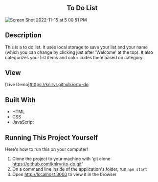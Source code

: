 <h2 align="center"> To Do List </h2> 

![Screen Shot 2022-11-15 at 5 00 51 PM](https://user-images.githubusercontent.com/91632194/202034312-486314be-6202-43e3-8c44-3ab7276d0ec2.png)

## Description 
This is a to do list. It uses local storage to save your list and your name (which you can change by clicking just after 'Welcome' at the top). It also categorizes your list items and color codes them based on category.  

## View 
[Live Demo](https://knlrvr.github.io/to-do

## Built With
- HTML
- CSS
- JavaScript 

## Running This Project Yourself
Here's how to run this on your computer!

1. Clone the project to your machine with 'git clone https://github.com/knlrvr/to-do.git'
2. On a command line inside of the application's folder, run `npm start`
3. Open [http://localhost:3000](http://localhost:3000) to view it in the browser


